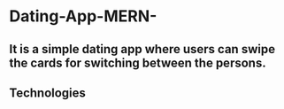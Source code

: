 # Dating-App-MERN-

## It is a simple dating app where users can swipe the cards for switching between the persons.

## Technologies
